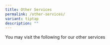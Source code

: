 ```yaml
---
title: Other Services
permalink: /other-services/
variant: tiptap
description: ""
---
```

<p>You may visit the following for our other services</p>
